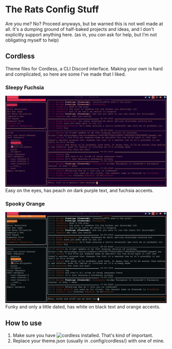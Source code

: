# The Rats Config Stuff
Are you me? No? Proceed anyways, but be warned this is not well made at all. It's a dumping ground of half-baked projects and ideas, and I don't explicitly support anything here. (as in, you *can* ask for help, but I'm not obligating myself to help)

## Cordless
Theme files for Cordless, a CLI Discord interface. Making your own is hard and complicated, so here are some I've made that I liked.

### Sleepy Fuchsia
![Cordless Default](images/cordless-default.png)
Easy on the eyes, has peach on dark purple text, and fuchsia accents.
### Spooky Orange
![Spooky Cordless](images/cordless-spooky.png)
Funky and only a little dated, has white on black text and orange accents.

## How to use
1. Make sure you have ![cordless](https://github.com/Bios-Marcel/cordless) installed. That's kind of important.
2. Replace your theme.json (usually in .config/cordless/) with one of mine.
